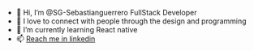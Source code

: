 - 👋 Hi, I’m @SG-Sebastianguerrero FullStack Developer
- 🖤 I love to connect with people through the design and programming
- 🌱 I’m currently learning React native
- 📫 <a href="https://www.linkedin.com/in/johan-sebasti%C3%A1n-guerrero-vald%C3%A9s-13ba4a1b5">Reach me in linkedin </a>

